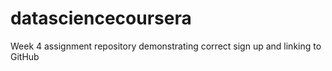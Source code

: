 # datasciencecoursera
Week 4 assignment repository demonstrating correct sign up and linking to GitHub
